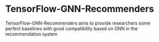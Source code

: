 # TensorFlow-GNN-Recommenders
TensorFlow-GNN-Recommenders aims to provide researchers some perfect baselines with good compatibility based on GNN in the recommendation system 
